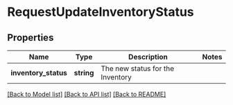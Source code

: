 # RequestUpdateInventoryStatus

## Properties
Name | Type | Description | Notes
------------ | ------------- | ------------- | -------------
**inventory_status** | **string** | The new status for the Inventory | 

[[Back to Model list]](../../README.md#documentation-for-models) [[Back to API list]](../../README.md#documentation-for-api-endpoints) [[Back to README]](../../README.md)

